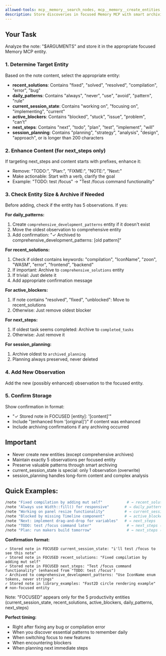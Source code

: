 ```yaml
---
allowed-tools: mcp__memory__search_nodes, mcp__memory__create_entities, mcp__memory__add_observations, mcp__memory__delete_observations, mcp__memory__open_nodes
description: Store discoveries in focused Memory MCP with smart archiving
---
```


## Your Task

Analyze the note: "$ARGUMENTS" and store it in the appropriate focused Memory MCP entity.

### 1. Determine Target Entity

Based on the note content, select the appropriate entity:
- **recent_solutions**: Contains "fixed", "solved", "resolved", "compilation", "error", "bug"
- **daily_patterns**: Contains "always", "never", "use", "avoid", "pattern", "rule"
- **current_session_state**: Contains "working on", "focusing on", "implementing", "current"
- **active_blockers**: Contains "blocked", "stuck", "issue", "problem", "can't"
- **next_steps**: Contains "next", "todo", "plan", "test", "implement", "will"
- **session_planning**: Contains "planning", "strategy", "analysis", "design", "approach", or is longer than 200 characters

### 2. Enhance Content (for next_steps only)

If targeting next_steps and content starts with prefixes, enhance it:
- Remove: "TODO:", "Plan:", "FIXME:", "NOTE:", "Next:"
- Make actionable: Start with a verb, clarify the goal
- Example: "TODO: test /focus" → "Test /focus command functionality"

### 3. Check Entity Size & Archive if Needed

Before adding, check if the entity has 5 observations. If yes:

**For daily_patterns:**
1. Create `comprehensive_development_patterns` entity if it doesn't exist
2. Move the oldest observation to comprehensive entity
3. Add confirmation: "✓ Archived to comprehensive_development_patterns: [old pattern]"

**For recent_solutions:**
1. Check if oldest contains keywords: "compilation", "IconName", "zoon", "WASM", "error", "frontend", "backend"
2. If important: Archive to `comprehensive_solutions` entity
3. If trivial: Just delete it
4. Add appropriate confirmation message

**For active_blockers:**
1. If note contains "resolved", "fixed", "unblocked": Move to recent_solutions
2. Otherwise: Just remove oldest blocker

**For next_steps:**
1. If oldest task seems completed: Archive to `completed_tasks`
2. Otherwise: Just remove it

**For session_planning:**
1. Archive oldest to `archived_planning`
2. Planning always preserved, never deleted

### 4. Add New Observation

Add the new (possibly enhanced) observation to the focused entity.

### 5. Confirm Storage

Show confirmation in format:
- "✓ Stored note in FOCUSED [entity]: '[content]'" 
- Include "(enhanced from '[original]')" if content was enhanced
- Include archiving confirmations if any archiving occurred

## Important
- Never create new entities (except comprehensive archives)
- Maintain exactly 5 observations per focused entity  
- Preserve valuable patterns through smart archiving
- current_session_state is special: only 1 observation (overwrite)
- session_planning handles long-form content and complex analysis

## Quick Examples:

```bash
/note "Fixed compilation by adding mut self"           # → recent_solutions
/note "Always use Width::fill() for responsive"       # → daily_patterns  
/note "Working on panel resize functionality"         # → current_session_state
/note "Blocked by missing Timeline component"         # → active_blockers
/note "Next: implement drag-and-drop for variables"   # → next_steps
/note "TODO: test /focus command later"                # → next_steps ("Test /focus command functionality")
/note "Plan: run makers build tomorrow"                # → next_steps ("Run makers build to verify production")
```

**Confirmation format:**
```
✓ Stored note in FOCUSED current_session_state: "i'll test /focus to see this note"
✓ Stored note in FOCUSED recent_solutions: "Fixed compilation by adding mut self"
✓ Stored note in FOCUSED next_steps: "Test /focus command functionality" (enhanced from "TODO: test /focus")
✓ Archived to comprehensive_development_patterns: "Use IconName enum tokens, never strings"
✓ Stored note in library_examples: "Fast2D circle rendering example"  # non-focused entity
```

Note: "FOCUSED" appears only for the 5 productivity entities (current_session_state, recent_solutions, active_blockers, daily_patterns, next_steps)

**Perfect timing:**
- Right after fixing any bug or compilation error
- When you discover essential patterns to remember daily
- When switching focus to new features
- When encountering blockers
- When planning next immediate steps